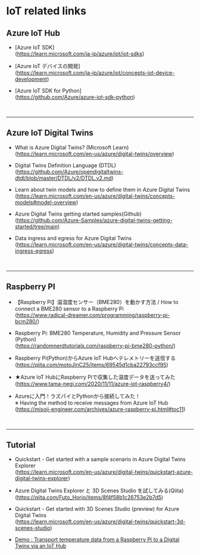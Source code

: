 # IoT related links

## Azure IoT Hub <br>

- [Azure IoT SDK]<br>
(https://learn.microsoft.com/ja-jp/azure/iot/iot-sdks)

- [Azure IoT デバイスの開発]<br>
(https://learn.microsoft.com/ja-jp/azure/iot/concepts-iot-device-development)

- [Azure IoT SDK for Python]<br>
(https://github.com/Azure/azure-iot-sdk-python)<br>

<br>

------------------------------------------------------------
## Azure IoT Digital Twins <br>

- What is Azure Digital Twins? (Microsoft Learn) <br>
(https://learn.microsoft.com/en-us/azure/digital-twins/overview)<br>

- Digital Twins Definition Language (DTDL)<br>
(https://github.com/Azure/opendigitaltwins-dtdl/blob/master/DTDL/v2/DTDL.v2.md)<br>

- Learn about twin models and how to define them in Azure Digital Twins<br>
(https://learn.microsoft.com/en-us/azure/digital-twins/concepts-models#model-overview)

 - Azure Digital Twins getting started samples(Github)<br>
(https://github.com/Azure-Samples/azure-digital-twins-getting-started/tree/main)

- Data ingress and egress for Azure Digital Twins<br>
(https://learn.microsoft.com/en-us/azure/digital-twins/concepts-data-ingress-egress)<br>

<br>

------------------------------------------------------------
## Raspberry PI

- 【Raspberry Pi】温湿度センサー（BME280）を動かす方法 / How to connect a BME280 sensor to a Raspberry Pi<br>
(https://www.radical-dreamer.com/programming/raspberry-pi-bcm280/) <br>

- Raspberry Pi: BME280 Temperature, Humidity and Pressure Sensor (Python)<br>
(https://randomnerdtutorials.com/raspberry-pi-bme280-python/)<br>

- Raspberry Pi(Python)からAzure IoT Hubへテレメトリーを送信する<br>
(https://qiita.com/motoJinC25/items/69545d1cba22793ccf95)<br>

- ★Azure IoT HubにRaspberry Piで収集した温度データを送ってみた<br>
(https://www.tama-negi.com/2020/11/11/azure-iot-raspberry4/)<br>

- Azureに入門！ラズパイとPythonから接続してみた！<br>
※ Having the method to receive messages from Azure IoT Hub<br>
(https://misoji-engineer.com/archives/azure-raspberry-pi.html#toc11)

<br>

------------------------------------------------------------
## Tutorial 

- Quickstart - Get started with a sample scenario in Azure Digital Twins Explorer<br>
(https://learn.microsoft.com/en-us/azure/digital-twins/quickstart-azure-digital-twins-explorer)

- Azure Digital Twins Explorer と 3D Scenes Studio を試してみる(Qiita)<br>
(https://qiita.com/Futo_Horio/items/8f4f58b1c26753e2b7d5)<br>

- Quickstart - Get started with 3D Scenes Studio (preview) for Azure Digital Twins<br>
(https://learn.microsoft.com/en-us/azure/digital-twins/quickstart-3d-scenes-studio)<br>

- [Demo : Transport temperature data from a Raspberry Pi to a Digital Twins via an  IoT Hub](./IoTDigitalTwinDemo.md)

<br>
